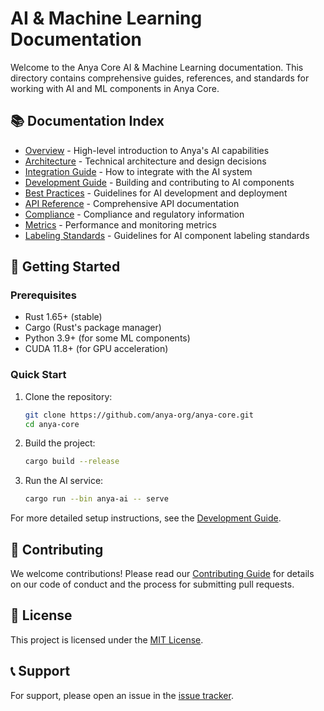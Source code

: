 # AI & Machine Learning Documentation

Welcome to the Anya Core AI & Machine Learning documentation. This directory contains comprehensive guides, references, and standards for working with AI and ML components in Anya Core.

## 📚 Documentation Index

- [Overview](OVERVIEW.md) - High-level introduction to Anya's AI capabilities
- [Architecture](ARCHITECTURE.md) - Technical architecture and design decisions
- [Integration Guide](INTEGRATION.md) - How to integrate with the AI system
- [Development Guide](DEVELOPMENT.md) - Building and contributing to AI components
- [Best Practices](BEST_PRACTICES.md) - Guidelines for AI development and deployment
- [API Reference](API.md) - Comprehensive API documentation
- [Compliance](COMPLIANCE.md) - Compliance and regulatory information
- [Metrics](METRICS.md) - Performance and monitoring metrics
- [Labeling Standards](../standards/AI_LABELING.md) - Guidelines for AI component labeling standards

## 🚀 Getting Started

### Prerequisites

- Rust 1.65+ (stable)
- Cargo (Rust's package manager)
- Python 3.9+ (for some ML components)
- CUDA 11.8+ (for GPU acceleration)

### Quick Start

1. Clone the repository:
   ```bash
   git clone https://github.com/anya-org/anya-core.git
   cd anya-core
   ```

2. Build the project:
   ```bash
   cargo build --release
   ```

3. Run the AI service:
   ```bash
   cargo run --bin anya-ai -- serve
   ```

For more detailed setup instructions, see the [Development Guide](DEVELOPMENT.md).

## 🤝 Contributing

We welcome contributions! Please read our [Contributing Guide](https://github.com/anya-org/anya-core/blob/main/CONTRIBUTING.md) for details on our code of conduct and the process for submitting pull requests.

## 📄 License

This project is licensed under the [MIT License](https://github.com/anya-org/anya-core/blob/main/LICENSE).

## 📞 Support

For support, please open an issue in the [issue tracker](https://github.com/anya-org/anya-core/issues).

